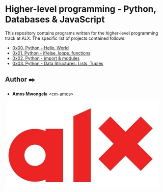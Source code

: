 # Higher-level programming - Python, Databases & JavaScript

This repository contains programs written for the higher-level programming
track at ALX.
 The specific list of projects contained follows:

* [0x00. Python - Hello, World](./0x00-python-hello_world)
* [0x01. Python - if/else, loops, functions](./0x01-python-if_else_loops_functions)
* [0x02. Python - import & modules](./0x02-python-import_modules)
* [0x03. Python - Data Structures: Lists, Tuples](./0x03-python-data_structures)


## Author :black_nib:

* **Amos Mwongela** <[cm-amos](https://github.com/cm-amos)>

<p align="center">
  <a href= "https://alxafrica.com"><img src="Alx.jpeg"
       alt="alx logo"
  ></a>
</p>
